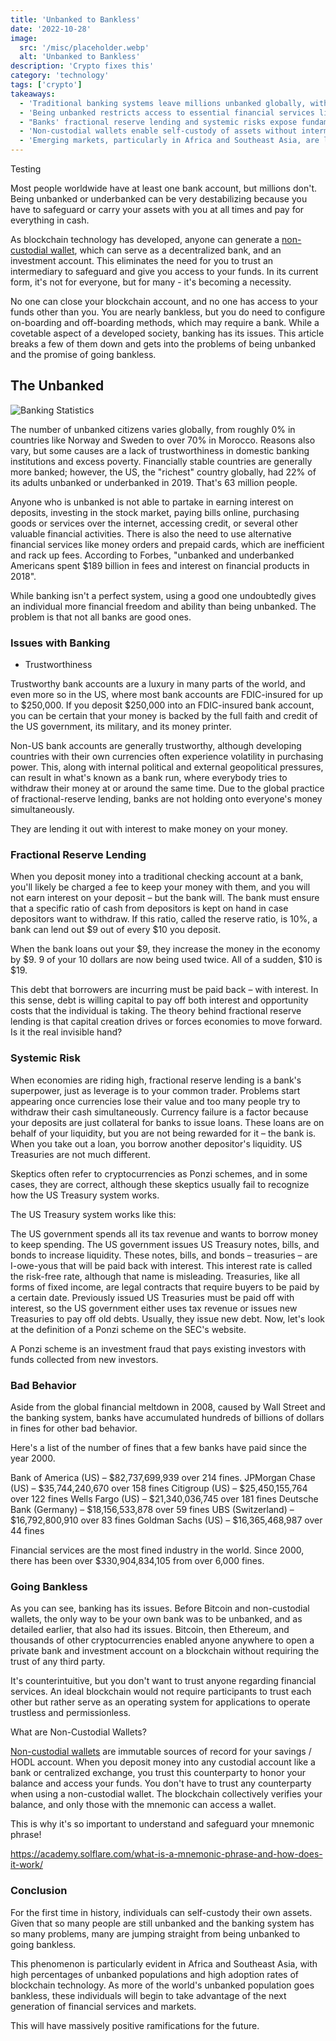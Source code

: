 ```yaml
---
title: 'Unbanked to Bankless'
date: '2022-10-28'
image:
  src: '/misc/placeholder.webp'
  alt: 'Unbanked to Bankless'
description: 'Crypto fixes this'
category: 'technology'
tags: ['crypto']
takeaways:
  - 'Traditional banking systems leave millions unbanked globally, with rates varying from 0% to over 70% across different countries.'
  - 'Being unbanked restricts access to essential financial services like interest-earning, online payments, and credit, while incurring high fees for basic transactions.'
  - "Banks' fractional reserve lending and systemic risks expose fundamental flaws in the traditional banking system."
  - 'Non-custodial wallets enable self-custody of assets without intermediaries, offering a path from unbanked to bankless.'
  - 'Emerging markets, particularly in Africa and Southeast Asia, are leading adoption of bankless solutions due to high unbanked populations.'
---
```


<style jsx>{`
  .prose a {
    text-decoration: underline;
    color: var(--color-accent);
  }
  .prose ol {
    list-style-type: decimal;
    margin-left: 2em; /* Adjust as needed for indentation */
    padding-left: 0.5em; /* Add padding if needed */
  }
  .prose ol li {
    margin-bottom: 0.5em;
    color: var(--color-text-primary);
    line-height: 1.5; /* Adjust line height for better readability */
  }
`}</style>

<div class="tldr-section">

Testing

</div>
Most people worldwide have at least one bank account, but millions don't. Being unbanked or underbanked can be very destabilizing because you have to safeguard or carry your assets with you at all times and pay for everything in cash.

As blockchain technology has developed, anyone can generate a [non-custodial wallet](/writing/non-custodial-wallets), which can serve as a decentralized bank, and an investment account. This eliminates the need for you to trust an intermediary to safeguard and give you access to your funds. In its current form, it's not for everyone, but for many - it's becoming a necessity.

No one can close your blockchain account, and no one has access to your funds other than you. You are nearly bankless, but you do need to configure on-boarding and off-boarding methods, which may require a bank. While a covetable aspect of a developed society, banking has its issues. This article breaks a few of them down and gets into the problems of being unbanked and the promise of going bankless.

## The Unbanked

![Banking Statistics](/images/misc/placeholder.webp)

The number of unbanked citizens varies globally, from roughly 0% in countries like Norway and Sweden to over 70% in Morocco. Reasons also vary, but some causes are a lack of trustworthiness in domestic banking institutions and excess poverty. Financially stable countries are generally more banked; however, the US, the "richest" country globally, had 22% of its adults unbanked or underbanked in 2019. That's 63 million people.

Anyone who is unbanked is not able to partake in earning interest on deposits, investing in the stock market, paying bills online, purchasing goods or services over the internet, accessing credit, or several other valuable financial activities. There is also the need to use alternative financial services like money orders and prepaid cards, which are inefficient and rack up fees. According to Forbes, "unbanked and underbanked Americans spent $189 billion in fees and interest on financial products in 2018".

While banking isn't a perfect system, using a good one undoubtedly gives an individual more financial freedom and ability than being unbanked. The problem is that not all banks are good ones.

### Issues with Banking

- Trustworthiness

Trustworthy bank accounts are a luxury in many parts of the world, and even more so in the US, where most bank accounts are FDIC-insured for up to $250,000. If you deposit $250,000 into an FDIC-insured bank account, you can be certain that your money is backed by the full faith and credit of the US government, its military, and its money printer.

Non-US bank accounts are generally trustworthy, although developing countries with their own currencies often experience volatility in purchasing power. This, along with internal political and external geopolitical pressures, can result in what's known as a bank run, where everybody tries to withdraw their money at or around the same time. Due to the global practice of fractional-reserve lending, banks are not holding onto everyone's money simultaneously.

They are lending it out with interest to make money on your money.

### Fractional Reserve Lending

When you deposit money into a traditional checking account at a bank, you'll likely be charged a fee to keep your money with them, and you will not earn interest on your deposit – but the bank will. The bank must ensure that a specific ratio of cash from depositors is kept on hand in case depositors want to withdraw. If this ratio, called the reserve ratio, is 10%, a bank can lend out $9 out of every $10 you deposit.

When the bank loans out your $9, they increase the money in the economy by $9. 9 of your 10 dollars are now being used twice. All of a sudden, $10 is $19.

This debt that borrowers are incurring must be paid back – with interest. In this sense, debt is willing capital to pay off both interest and opportunity costs that the individual is taking. The theory behind fractional reserve lending is that capital creation drives or forces economies to move forward. Is it the real invisible hand?

### Systemic Risk

When economies are riding high, fractional reserve lending is a bank's superpower, just as leverage is to your common trader. Problems start appearing once currencies lose their value and too many people try to withdraw their cash simultaneously. Currency failure is a factor because your deposits are just collateral for banks to issue loans. These loans are on behalf of your liquidity, but you are not being rewarded for it – the bank is. When you take out a loan, you borrow another depositor's liquidity. US Treasuries are not much different.

Skeptics often refer to cryptocurrencies as Ponzi schemes, and in some cases, they are correct, although these skeptics usually fail to recognize how the US Treasury system works.

The US Treasury system works like this:

The US government spends all its tax revenue and wants to borrow money to keep spending.
The US government issues US Treasury notes, bills, and bonds to increase liquidity.
These notes, bills, and bonds – treasuries – are I-owe-yous that will be paid back with interest. This interest rate is called the risk-free rate, although that name is misleading.
Treasuries, like all forms of fixed income, are legal contracts that require buyers to be paid by a certain date.
Previously issued US Treasuries must be paid off with interest, so the US government either uses tax revenue or issues new Treasuries to pay off old debts. Usually, they issue new debt.
Now, let's look at the definition of a Ponzi scheme on the SEC's website.

A Ponzi scheme is an investment fraud that pays existing investors with funds collected from new investors.

### Bad Behavior

Aside from the global financial meltdown in 2008, caused by Wall Street and the banking system, banks have accumulated hundreds of billions of dollars in fines for other bad behavior.

Here's a list of the number of fines that a few banks have paid since the year 2000.

Bank of America (US) – $82,737,699,939 over 214 fines.
JPMorgan Chase (US) – $35,744,240,670 over 158 fines
Citigroup (US) – $25,450,155,764 over 122 fines
Wells Fargo (US) – $21,340,036,745 over 181 fines
Deutsche Bank (Germany) – $18,156,533,878 over 59 fines
UBS (Switzerland) – $16,792,800,910 over 83 fines
Goldman Sachs (US) – $16,365,468,987 over 44 fines

Financial services are the most fined industry in the world. Since 2000, there has been over $330,904,834,105 from over 6,000 fines.

### Going Bankless

As you can see, banking has its issues. Before Bitcoin and non-custodial wallets, the only way to be your own bank was to be unbanked, and as detailed earlier, that also had its issues. Bitcoin, then Ethereum, and thousands of other cryptocurrencies enabled anyone anywhere to open a private bank and investment account on a blockchain without requiring the trust of any third party.

It's counterintuitive, but you don't want to trust anyone regarding financial services. An ideal blockchain would not require participants to trust each other but rather serve as an operating system for applications to operate trustless and permissionless.

What are Non-Custodial Wallets?

[Non-custodial wallets](/writing/non-custodial-wallets) are immutable sources of record for your savings / HODL account. When you deposit money into any custodial account like a bank or centralized exchange, you trust this counterparty to honor your balance and access your funds. You don't have to trust any counterparty when using a non-custodial wallet. The blockchain collectively verifies your balance, and only those with the mnemonic can access a wallet.

This is why it's so important to understand and safeguard your mnemonic phrase!

https://academy.solflare.com/what-is-a-mnemonic-phrase-and-how-does-it-work/

### Conclusion

For the first time in history, individuals can self-custody their own assets. Given that so many people are still unbanked and the banking system has so many problems, many are jumping straight from being unbanked to going bankless.

This phenomenon is particularly evident in Africa and Southeast Asia, with high percentages of unbanked populations and high adoption rates of blockchain technology. As more of the world's unbanked population goes bankless, these individuals will begin to take advantage of the next generation of financial services and markets.

This will have massively positive ramifications for the future.
